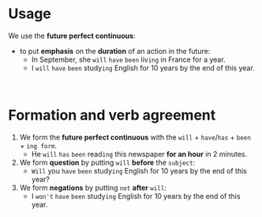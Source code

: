 # Usage
We use the **future perfect continuous**:
- to put **emphasis** on the **duration** of an action in the future:
  - In September, she `will` `have` `been` liv`ing` in France for a year.
  - I `will` `have` `been` study`ing` English for 10 years by the end of this year.

<br>

# Formation and verb agreement
1. We form the **future perfect continuous** with the `will` + `have`/`has` + `been` + `ing form`.
   - He `will` `has` `been` read`ing` this newspaper **for an hour** in 2 minutes.
2. We form **question** by putting `will` **before** the `subject`:
   - `Will` you `have` `been` study`ing` English for 10 years by the end of this year?
3. We form **negations** by putting `not` **after** `will`:
   - I `won't` `have` `been` study`ing` English for 10 years by the end of this year.
